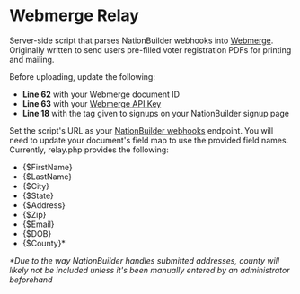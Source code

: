 # Webmerge Relay

Server-side script that parses NationBuilder webhooks into [Webmerge](https://www.webmerge.me/). Originally written to send users pre-filled voter registration PDFs for printing and mailing.

Before uploading, update the following:

*   **Line 62** with your Webmerge document ID
*   **Line 63** with your [Webmerge API Key](https://www.webmerge.me/manage/account?page=api)
*   **Line 18** with the tag given to signups on your NationBuilder signup page

Set the script's URL as your [NationBuilder webhooks](http://nationbuilder.com/webhooks_overview) endpoint. You will need to update your document's field map to use the provided field names. Currently, relay.php provides the following:

*   {$FirstName}
*   {$LastName}
*   {$City}
*   {$State}
*   {$Address}
*   {$Zip}
*   {$Email}
*   {$DOB}
*   {$County}*

_*Due to the way NationBuilder handles submitted addresses, county will likely not be included unless it's been manually entered by an administrator beforehand_